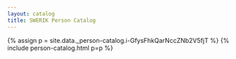 ```yaml
---
layout: catalog
title: SWERIK Person Catalog
---
```

{% assign p = site.data._person-catalog.i-GfysFhkQarNccZNb2V5fjT %}
{% include person-catalog.html p=p %}

